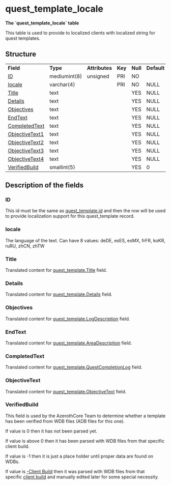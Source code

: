 # quest\_template\_locale

**The \`quest\_template\_locale\` table**

This table is used to provide to localized clients with localized string for quest templates.

## Structure

|                                       |              |                |         |          |             |           |             |
|---------------------------------------|--------------|----------------|---------|----------|-------------|-----------|-------------|
| **Field**                             | **Type**     | **Attributes** | **Key** | **Null** | **Default** | **Extra** | **Comment** |
| [ID](#id)                             | mediumint(8) | unsigned       | PRI     | NO       |             |           |             |
| [locale](#locale)                     | varchar(4)   |                | PRI     | NO       | NULL        |           |             |
| [Title](#title)                       | text         |                |         | YES      | NULL        |           |             |
| [Details](#details)                   | text         |                |         | YES      | NULL        |           |             |
| [Objectives](#objectives)             | text         |                |         | YES      | NULL        |           |             |
| [EndText](#endtext)                   | text         |                |         | YES      | NULL        |           |             |
| [CompletedText](#completedtext)       | text         |                |         | YES      | NULL        |           |             |
| [ObjectiveText1](#objectivetext)      | text         |                |         | YES      | NULL        |           |             |
| [ObjectiveText2](#objectivetext)      | text         |                |         | YES      | NULL        |           |             |
| [ObjectiveText3](#objectivetext)      | text         |                |         | YES      | NULL        |           |             |
| [ObjectiveText4](#objectivetext)      | text         |                |         | YES      | NULL        |           |             |
| [VerifiedBuild](#verifiedbuild)       | smallint(5)  |                |         | YES      | 0           |           |             |

## Description of the fields

### ID

This id must be the same as [quest\_template.id](quest_template.md#id) and then the row will be used to provide localization support for this quest\_template record.

### locale

The language of the text.
Can have 8 values: deDE, esES, esMX, frFR, koKR, ruRU, zhCN, zhTW

### Title

Translated content for [quest\_template.Title](quest_template.md#title) field.

### Details

Translated content for [quest\_template.Details](quest_template.md#details) field.

### Objectives

Translated content for [quest\_template.LogDescription](quest_template.md#logdescription) field.

### EndText

Translated content for [quest\_template.AreaDescription](quest_template.md#areadescription) field.

### CompletedText

Translated content for [quest\_template.QuestCompletionLog](quest_template.md#questcompletionlog) field.

### ObjectiveText

Translated content for [quest\_template.ObjectiveText](quest_template.md#objectivetext) field.

### VerifiedBuild

This field is used by the AzerothCore Team to determine whether a template has been verified from WDB files (ADB files for this one).

If value is 0 then it has not been parsed yet.

If value is above 0 then it has been parsed with WDB files from that specific client build.

If value is -1 then it is just a place holder until proper data are found on WDBs.

If value is [-Client Build](../auth/realmlist.md "DB:Auth:realmlist") then it was parsed with WDB files from that specific [client build](../auth/realmlist.md#gamebuild "DB:Auth:realmlist") and manually edited later for some special necessity.
